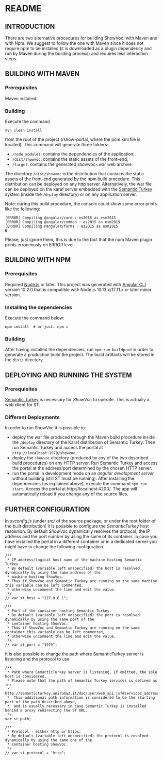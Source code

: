 # README

## INTRODUCTION

There are two alternative procedures for building ShowVoc: with Maven and with Npm.
We suggest to follow the one with Maven since it does not require npm to be installed (it is downloaded as a plugin dependency and run by Maven during the building process) and requires less interaction steps.

##	BUILDING WITH MAVEN

### Prerequisites

Maven installed.

### Building

Execute the command
```
mvn clean install
```
from the root of the project (/show-portal, where the pom.xml file is located). This command will generate three folders: 

*	`/node_modules`: contains the dependencies of the application;
*	`/dist/showvoc`: contains the static assets of the front-end;
*	`/target`: contains the generated showvoc-<versionnumber>.war web archive.

The directory `/dist/showvoc` is the distribution that contains the static assets of the front-end generated by the npm build procedure. 
This distribution can be deployed on any http server. Alternatively, the war file can be deployed on the karaf server embedded with the [Semantic Turkey](http://semanticturkey.uniroma2.it/) system (inside the `/deploy` directory) or on any application server.

Note: during this build procedure, the console could show some error prints like the following:
```
[ERROR] Compiling @angular/core : es2015 as esm2015
[ERROR] Compiling @angular/common : es2015 as esm2015
[ERROR] Compiling @angular/forms : es2015 as esm2015
�
```
Please, just ignore them, this is due to the fact that the npm Maven plugin prints erroneously on ERROR level.

##	BUILDING WITH NPM

### Prerequisites

Required [Node.js](https://nodejs.org/en/download) or later.
This project was generated with [Angular CLI](https://github.com/angular/angular-cli) version 10.2.0 that is compatible with Node.js 10.13.x/12.11.x or later minor version.

### Installing the dependencies

Execute the command below:
```
npm install  # or just: npm i
```

### Building

After having installed the dependencies, run `npm run buildprod` in order to generate a production build the project. The build artifacts will be stored in the `dist/` directory.


## DEPLOYING AND RUNNING THE SYSTEM ##

### Prerequisites ###

[Semantic Turkey](http://semanticturkey.uniroma2.it/) is necessary for *ShowVoc* to operate. This is actually a web client for ST.


### Different Deployments

In order to run ShowVoc it is possible to:

* deploy the war file produced through the Maven build procedure inside the `/deploy` directory of the Karaf distribution of Semantic Turkey. Then run Semantic Turkey and access the portal at `http://localhost:1979/showvoc`
* deploy the `showvoc` directory (produced by any of the two described build procedures) on any HTTP server. Run Semantic Turkey and access the portal at the address/port determined by the chosen HTTP server.
* run the portal in development mode on an *angular development server* without building (still ST must be running). After installing the dependencies (as explained above), execute the command `npm run start`. Access the portal at http://localhost:4200/. The app will automatically reload if you change any of the source files.


## FURTHER CONFIGURATION ##

In *svconfig.js* (under *src/* of the source package, or under the root folder of the built distribution) it is possible to configure the *SemanticTurkey* host resolution.
By default *ShowVoc* dynamically resolves the protocol, the IP address and the port number by using the same of its container.
In case you have installed the portal in a different container or in a dedicated server you might have to change the following configuration.
```
/**
 * IP address/logical host name of the machine hosting Semantic Turkey.
 * By default (variable left unspecified) the host is resolved dynamically by using the same address of the 
 * machine hosting ShowVoc.
 * Thus if ShowVoc and Semantic Turkey are running on the same machine this variable can be left commented,
 * otherwise uncomment the line and edit the value.
 */
// var st_host = "127.0.0.1";

/**
 * Port of the container hosting Semantic Turkey.
 * By default (variable left unspecified) the port is resolved dynamically by using the same port of the 
 * container hosting ShowVoc.
 * Thus if ShowVoc and Semantic Turkey are running on the same container this variable can be left commented,
 * otherwise uncomment the line and edit the value.
 */
// var st_port = "1979";
```
It is also possible to change the path where SemanticTurkey server is listening and the protocol to use
```
/**   
 * Path where SemanticTurkey server is listening. If omitted, the sole host is considered.
 * Please note that the path of Semantic Turkey services is defined as in:
 *  http://semanticturkey.uniroma2.it/doc/user/web_api.jsf#services_address_structure
 *  This additional path information is considered to be the starting part of the path described above, 
 *  and is usually necessary in case Semantic Turkey is installed behind a proxy redirecting the ST URL.
 */ 
var st_path;

/**
 * Protocol - either http or https.
 * By default (variable left unspecified) the protocol is resolved dynamically by using the same one of the
 * container hosting ShowVoc.
 */
// var st_protocol = "http";
```